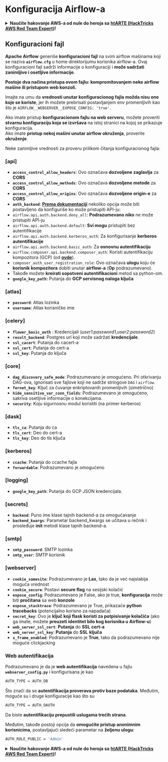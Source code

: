 # Konfiguracija Airflow-a

<details>

<summary><strong>Naučite hakovanje AWS-a od nule do heroja sa</strong> <a href="https://training.hacktricks.xyz/courses/arte"><strong>htARTE (HackTricks AWS Red Team Expert)</strong></a><strong>!</strong></summary>

Drugi načini podrške HackTricks-u:

* Ako želite da vidite **vašu kompaniju reklamiranu u HackTricks-u** ili **preuzmete HackTricks u PDF formatu** proverite [**SUBSCRIPTION PLANS**](https://github.com/sponsors/carlospolop)!
* Nabavite [**zvanični PEASS & HackTricks swag**](https://peass.creator-spring.com)
* Otkrijte [**The PEASS Family**](https://opensea.io/collection/the-peass-family), našu kolekciju ekskluzivnih [**NFT-ova**](https://opensea.io/collection/the-peass-family)
* **Pridružite se** 💬 [**Discord grupi**](https://discord.gg/hRep4RUj7f) ili [**telegram grupi**](https://t.me/peass) ili **pratite** me na **Twitter-u** 🐦 [**@hacktricks_live**](https://twitter.com/hacktricks_live)**.**
* **Podelite svoje hakovanje trikove slanjem PR-ova na** [**HackTricks**](https://github.com/carlospolop/hacktricks) i [**HackTricks Cloud**](https://github.com/carlospolop/hacktricks-cloud) github repozitorijume.

</details>

## Konfiguracioni fajl

**Apache Airflow** generiše **konfiguracioni fajl** na svim airflow mašinama koji se naziva **`airflow.cfg`** u home direktorijumu korisnika airflow-a. Ovaj konfiguracioni fajl sadrži informacije o konfiguraciji i **može sadržati zanimljive i osetljive informacije**.

**Postoje dva načina pristupa ovom fajlu: kompromitovanjem neke airflow mašine ili pristupom web konzoli.**

Imajte na umu da **vrednosti unutar konfiguracionog fajla** **možda nisu one koje se koriste**, jer ih možete prebrisati postavljanjem env promenljivih kao što je `AIRFLOW__WEBSERVER__EXPOSE_CONFIG: 'true'`.

Ako imate pristup **konfiguracionom fajlu na web serveru**, možete proveriti **stvarnu konfiguraciju koja se izvršava** na istoj stranici na kojoj se prikazuje konfiguracija.\
Ako imate **pristup nekoj mašini unutar airflow okruženja**, proverite **okruženje**.

Neke zanimljive vrednosti za proveru prilikom čitanja konfiguracionog fajla:

### \[api]

* **`access_control_allow_headers`**: Ovo označava **dozvoljene zaglavlja** za **CORS**
* **`access_control_allow_methods`**: Ovo označava **dozvoljene metode** za **CORS**
* **`access_control_allow_origins`**: Ovo označava **dozvoljene origin-e** za **CORS**
* **`auth_backend`**: [**Prema dokumentaciji**](https://airflow.apache.org/docs/apache-airflow/stable/security/api.html) nekoliko opcija može biti postavljeno da konfiguriše ko može pristupiti API-ju:
* `airflow.api.auth.backend.deny_all`: **Podrazumevano niko** ne može pristupiti API-ju
* `airflow.api.auth.backend.default`: **Svi mogu** pristupiti bez autentifikacije
* `airflow.api.auth.backend.kerberos_auth`: Za konfigurisanje **kerberos autentifikacije**
* `airflow.api.auth.backend.basic_auth`: Za **osnovnu autentifikaciju**
* `airflow.composer.api.backend.composer_auth`: Koristi autentifikaciju kompozitora (GCP) (od [**ovde**](https://cloud.google.com/composer/docs/access-airflow-api)).
* `composer_auth_user_registration_role`: Ovo označava **ulogu** koju će **korisnik kompozitora** dobiti unutar **airflow-a** (**Op** podrazumevano).
* Takođe možete **kreirati sopstveni autentifikacioni** metod sa python-om.
* **`google_key_path`:** Putanja do **GCP servisnog naloga ključa**

### **\[atlas]**

* **`password`**: Atlas lozinka
* **`username`**: Atlas korisničko ime

### \[celery]

* **`flower_basic_auth`** : Kredencijali (_user1:password1,user2:password2_)
* **`result_backend`**: Postgres url koji može sadržati **kredencijale**.
* **`ssl_cacert`**: Putanja do cacert-a
* **`ssl_cert`**: Putanja do cert-a
* **`ssl_key`**: Putanja do ključa

### \[core]

* **`dag_discovery_safe_mode`**: Podrazumevano je omogućeno. Pri otkrivanju DAG-ova, ignorisati sve fajlove koji ne sadrže stringove `DAG` i `airflow`.
* **`fernet_key`**: Ključ za čuvanje enkriptovanih promenljivih (simetrično)
* **`hide_sensitive_var_conn_fields`**: Podrazumevano je omogućeno, sakriva osetljive informacije o konekcijama.
* **`security`**: Koju sigurnosnu modul koristiti (na primer kerberos)

### \[dask]

* **`tls_ca`**: Putanja do ca
* **`tls_cert`**: Deo do cert-a
* **`tls_key`**: Deo do tls ključa

### \[kerberos]

* **`ccache`**: Putanja do ccache fajla
* **`forwardable`**: Podrazumevano je omogućeno

### \[logging]

* **`google_key_path`**: Putanja do GCP JSON kredencijala.

### \[secrets]

* **`backend`**: Puno ime klase tajnih backend-a za omogućavanje
* **`backend_kwargs`**: Parametar backend\_kwargs se učitava u rečnik i prosleđuje **init** metodi klase tajnih backend-a.

### \[smtp]

* **`smtp_password`**: SMTP lozinka
* **`smtp_user`**: SMTP korisnik

### \[webserver]

* **`cookie_samesite`**: Podrazumevano je **Lax**, tako da je već najslabija moguća vrednost
* **`cookie_secure`**: Postavi **secure flag** na sesijski kolačić
* **`expose_config`**: Podrazumevano je False, ako je true, **konfiguracija** može biti **pročitana** sa web **konzole**
* **`expose_stacktrace`**: Podrazumevano je True, prikazaće **python tracebacks** (potencijalno korisno za napadača)
* **`secret_key`**: Ovo je **ključ koji flask koristi za potpisivanje kolačića** (ako ga imate, možete **preuzeti identitet bilo kog korisnika u Airflow-u**)
* **`web_server_ssl_cert`**: **Putanja** do **SSL** **cert-a**
* **`web_server_ssl_key`**: **Putanja** do **SSL** **ključa**
* **`x_frame_enabled`**: Podrazumevano je **True**, tako da podrazumevano nije moguće clickjacking

### Web autentifikacija

Podrazumevano je da je **web autentifikacija** navedena u fajlu **`webserver_config.py`** i konfigurisana je kao
```bash
AUTH_TYPE = AUTH_DB
```
Što znači da se **autentifikacija proverava protiv baze podataka**. Međutim, moguće su i druge konfiguracije kao što su
```bash
AUTH_TYPE = AUTH_OAUTH
```
Da biste **autentifikaciju prepustili uslugama trećih strana**.

Međutim, takođe postoji opcija da **omogućite pristup anonimnim korisnicima**, postavljajući sledeći parametar na **željenu ulogu**:
```bash
AUTH_ROLE_PUBLIC = 'Admin'
```
<details>

<summary><strong>Naučite hakovanje AWS-a od nule do heroja sa</strong> <a href="https://training.hacktricks.xyz/courses/arte"><strong>htARTE (HackTricks AWS Red Team Expert)</strong></a><strong>!</strong></summary>

Drugi načini podrške HackTricks-u:

* Ako želite da vidite **vašu kompaniju reklamiranu na HackTricks-u** ili **preuzmete HackTricks u PDF formatu** proverite [**SUBSCRIPTION PLANS**](https://github.com/sponsors/carlospolop)!
* Nabavite [**zvanični PEASS & HackTricks swag**](https://peass.creator-spring.com)
* Otkrijte [**The PEASS Family**](https://opensea.io/collection/the-peass-family), našu kolekciju ekskluzivnih [**NFT-ova**](https://opensea.io/collection/the-peass-family)
* **Pridružite se** 💬 [**Discord grupi**](https://discord.gg/hRep4RUj7f) ili [**telegram grupi**](https://t.me/peass) ili **pratite** me na **Twitter-u** 🐦 [**@hacktricks_live**](https://twitter.com/hacktricks_live)**.**
* **Podelite svoje hakovanje trikove slanjem PR-ova na** [**HackTricks**](https://github.com/carlospolop/hacktricks) i [**HackTricks Cloud**](https://github.com/carlospolop/hacktricks-cloud) github repozitorijume.

</details>
